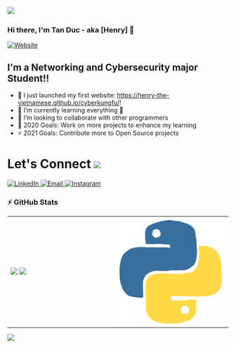 ![](https://komarev.com/ghpvc/?username=henry-the-vietnamese&color=blue)

### Hi there, I'm Tan Duc - aka [Henry] 👋

[![Website](https://img.shields.io/website?label=CyberKungfu&style=for-the-badge&url=https%3A%2F%2Fcodestackr.com)](https://henry-the-vietnamese.github.io/cyberkungfu/)

## I'm a Networking and Cybersecurity major Student!!

- 🔭 I just launched my first website: https://henry-the-vietnamese.github.io/cyberkungfu/!
- 🌱 I’m currently learning everything 🤣
- 👯 I’m looking to collaborate with other programmers
- 🥅 2020 Goals: Work on more projects to enhance my learning
- ⚡ 2021 Goals: Contribute more to Open Source projects

# Let's Connect <img src="https://github.com/TheDudeThatCode/TheDudeThatCode/blob/master/Assets/Hi.gif" width="26px">

<a target="_blank" href="https://www.linkedin.com/in/tanducmai/" target="_blank">
<img alt="LinkedIn" src="https://img.shields.io/badge/LinkedIn-0077B5?style=for-the-badge&logo=linkedin&logoColor=white" />
</a>

<a target="_blank" href="mailto:tan.duc.work@gmail.com" target="_blank">
<img alt="Email" src="https://img.shields.io/badge/Gmail-D14836?style=for-the-badge&logo=gmail&logoColor=white" />
</a>

<a target="_blank" href="https://www.instagram.com/henry.maii/" target="_blank">
<img alt="Instagram" src="https://img.shields.io/badge/Instagram-E4405F?style=for-the-badge&logo=instagram&logoColor=white" />
</a>


### :zap: GitHub Stats

<table>
<tr>
	<td width="48%">
		<img src="https://github-readme-stats.vercel.app/api?username=henry-the-vietnamese&show_icons=true&count_private=true,issues&hide_border=true" />
		<img src="https://github-readme-stats.vercel.app/api/top-langs/?username=henry-the-vietnamese&layout=compact&show_icons=true&hide_border=true" />
	</td>
	<td width="52%"><img alt="gif" align="right" src="python.gif"/>
	</td>
</tr>
</table>

<img src="https://activity-graph.herokuapp.com/graph?username=henry-the-vietnamese&layout=compact&show_icons=true&hide_border=true" />